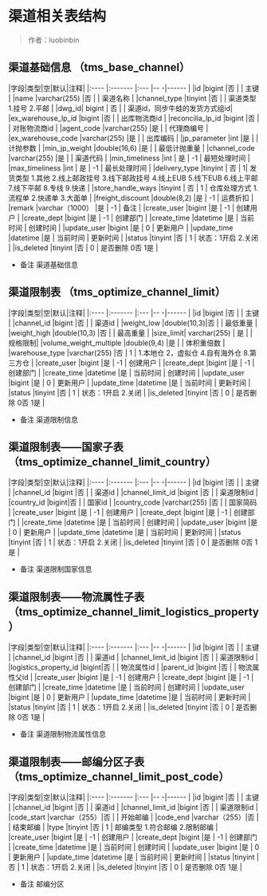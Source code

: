 # 渠道相关表结构

> 作者：luobinbin

##  渠道基础信息 （tms_base_channel）

|字段|类型|空|默认|注释|
|:----    |:-------    |:--- |-- -|------      |
|id    |bigint    |否 |  |     主键        |
|name |varchar(255) |否 |    |   渠道名称  |
|channel_type |tinyint |否 |   |   渠道类型  1.挂号 2.平邮 |
|dwg_id| bigint | 否 |  | 渠道id，同步牛蛙的发货方式组id|
|ex_warehouse_lp_id |bigint |否   |    |   出库物流商id    |
|reconcilia_lp_id     |bigint |否   |  |    对账物流商id     |
|agent_code |varchar(255) |是 |    |   代理商编号  |
|ex_warehouse_code |varchar(255) |是 |    |   出库编码  |
|jp_parameter |int |是 |    |   计抛参数  |
|min_jp_weight |double(16,6) |是 |    |   最低计抛重量 |
|channel_code |varchar(255) |是 |    |   渠道代码  |
|min_timeliness |int |  是  |  -1  |   最短处理时间    |
|max_timeliness     |int | 是  |  -1   |    最长处理时间     |
|delivery_type |tinyint |  否  |  1|   发货类型  1.其他   2.线上邮政挂号  3.线下邮政挂号  4.线上EUB  5.线下EUB   6.线上平邮   7.线下平邮  8.专线   9.快递    |
|store_handle_ways     |tinyint |  否 |  1  |    仓库处理方式   1.流程单  2.快递单  3.大面单 |
|freight_discount |double(8,2) |是   |   -1 |   运费折扣    |
|remark     |varchar（1000） |是   |  -1  |    备注     |
|create_user |bigint |是   |   -1 |   创建用户    |
|create_dept     |bigint |是   |  -1  |    创建部门     |
|create_time |datetime    |是   | 当前时间  |   创建时间 |
|update_user |bigint    |是   | 0  |   更新用户  |
|update_time |datetime    |是   | 当前时间  |   更新时间  |
|status |tinyint    |否   | 1 |   状态：1开启 2.关闭  |
|is_deleted |tinyint    |否   | 0  |   是否删除 0否 1是  |

- 备注 渠道基础信息

    
##  渠道限制表 （tms_optimize_channel_limit）

|字段|类型|空|默认|注释|
|:----    |:-------    |:--- |-- -|------      |
|id    |bigint    |否 |  |     主键        |
|channel_id    |bigint    |否 |  |     渠道id        |
|weight_low |double(10,3)|否 |    |   最低重量  |
|weight_high |double(10,3) |否 |    |   最高重量 |
|size_limit| varchar(255) | 是 |  | 规格限制|
|volume_weight_multiple |double(9,4) |是   |    |  体积重倍数 |
|warehouse_type     |varchar(255) |否   | 1 |    1.本地仓 2，虚拟仓 4.自有海外仓 8.第三方仓     |
|create_user |bigint |是   |   -1 |   创建用户    |
|create_dept     |bigint |是   |  -1  |    创建部门     |
|create_time |datetime    |是   | 当前时间  |   创建时间 |
|update_user |bigint    |是   | 0  |   更新用户  |
|update_time |datetime    |是   | 当前时间  |   更新时间  |
|status |tinyint    |否   | 1 |   状态：1开启 2.关闭  |
|is_deleted |tinyint    |否   | 0  |   是否删除 0否 1是  |

- 备注 渠道限制信息

    
##  渠道限制表——国家子表 （tms_optimize_channel_limit_country）

|字段|类型|空|默认|注释|
|:----    |:-------    |:--- |-- -|------      |
|id    |bigint    |否 |  |     主键        |
|channel_id    |bigint    |否 |  |     渠道id        |
|channel_limit_id    |bigint    |否 |  |     渠道限制id        |
|country_id |bigint|否 |    |   国家id  |
|country_code |varchar(255) |否 |    |   国家简码 |
|create_user |bigint |是   |   -1 |   创建用户    |
|create_dept     |bigint |是   |  -1  |    创建部门     |
|create_time |datetime    |是   | 当前时间  |   创建时间 |
|update_user |bigint    |是   | 0  |   更新用户  |
|update_time |datetime    |是   | 当前时间  |   更新时间  |
|status |tinyint    |否   | 1 |   状态：1开启 2.关闭  |
|is_deleted |tinyint    |否   | 0  |   是否删除 0否 1是  |

- 备注 渠道限制国家信息

    
##  渠道限制表——物流属性子表 （tms_optimize_channel_limit_logistics_property）

|字段|类型|空|默认|注释|
|:----    |:-------    |:--- |-- -|------      |
|id    |bigint    |否 |  |     主键        |
|channel_id    |bigint    |否 |  |     渠道id        |
|channel_limit_id    |bigint    |否 |  |     渠道限制id        |
|logistics_property_id |bigint|否 |    |   物流属性id  |
|parent_id |bigint |否 |    |   物流属性父id |
|create_user |bigint |是   |   -1 |   创建用户    |
|create_dept     |bigint |是   |  -1  |    创建部门     |
|create_time |datetime    |是   | 当前时间  |   创建时间 |
|update_user |bigint    |是   | 0  |   更新用户  |
|update_time |datetime    |是   | 当前时间  |   更新时间  |
|status |tinyint    |否   | 1 |   状态：1开启 2.关闭  |
|is_deleted |tinyint    |否   | 0  |   是否删除 0否 1是  |

- 备注 渠道限制物流属性信息

    
##  渠道限制表——邮编分区子表 （tms_optimize_channel_limit_post_code）

|字段|类型|空|默认|注释|
|:----    |:-------    |:--- |-- -|------      |
|id    |bigint    |否 |  |     主键        |
|channel_id    |bigint    |否 |  |     渠道id        |
|channel_limit_id    |bigint    |否 |  |     渠道限制id        |
|code_start |varchar（255）|否 |    |   开始邮编  |
|code_end |varchar（255）|否 |    |   结束邮编 |
|type |tinyint |否 |  1  |   邮编类型 1.符合邮编 2.限制邮编 |
|create_user |bigint |是   |   -1 |   创建用户    |
|create_dept     |bigint |是   |  -1  |    创建部门     |
|create_time |datetime    |是   | 当前时间  |   创建时间 |
|update_user |bigint    |是   | 0  |   更新用户  |
|update_time |datetime    |是   | 当前时间  |   更新时间  |
|status |tinyint    |否   | 1 |   状态：1开启 2.关闭  |
|is_deleted |tinyint    |否   | 0  |   是否删除 0否 1是  |

- 备注 邮编分区